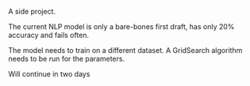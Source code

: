 A side project.

The current NLP model is only a bare-bones first draft, has only 20% accuracy and fails often.

The model needs to train on a different dataset.
A GridSearch algorithm needs to be run for the parameters.

Will continue in two days

